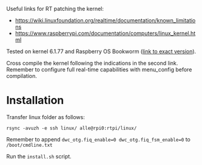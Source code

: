 Useful links for RT patching the kernel:
- https://wiki.linuxfoundation.org/realtime/documentation/known_limitations
- https://www.raspberrypi.com/documentation/computers/linux_kernel.html

Tested on kernel 6.1.77 and Raspberry OS Bookworm ([link to exact version](https://downloads.raspberrypi.com/raspios_lite_arm64/images/raspios_lite_arm64-2023-10-10/)).

Cross compile the kernel following the indications in the second link.
Remember to configure full real-time capabilities with menu_config before compilation.

# Installation

Transfer linux folder as follows:
```
rsync -avuzh -e ssh linux/ alle@rpi0:rtpi/linux/
```

Remember to append `dwc_otg.fiq_enable=0 dwc_otg.fiq_fsm_enable=0` to `/boot/cmdline.txt`

Run the `install.sh` script.
